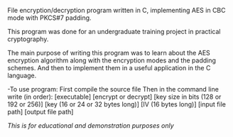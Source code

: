 File encryption/decryption program written in C, implementing AES in CBC mode with PKCS#7 padding.

This program was done for an undergraduate training project in practical cryptography.

The main purpose of writing this program was to learn about the AES encryption algorithm along with the encryption modes and the padding schemes. 
And then to implement them in a useful application in the C language.

-To use program:
First compile the source file
Then in the command line write (in order): 
[executable] [encrypt or decrypt] [key size in bits (128 or 192 or 256)] [key (16 or 24 or 32 bytes long)] [IV (16 bytes long)] [input file path] [output file path]

*This is for educational and demonstration purposes only* 
